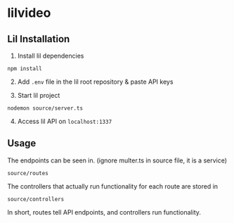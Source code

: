 # lilvideo

## Lil Installation

1. Install lil dependencies

```
npm install
```

2. Add `.env` file in the lil root repository & paste API keys

3. Start lil project
```
nodemon source/server.ts
```

4. Access lil API on `localhost:1337`

## Usage

The endpoints can be seen in. (ignore multer.ts in source file, it is a service)

```
source/routes
```

The controllers that actually run functionality for each route are stored in
```
source/controllers
```

In short, routes tell API endpoints, and controllers run functionality.

